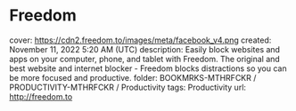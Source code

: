 # Freedom

cover: https://cdn2.freedom.to/images/meta/facebook_v4.png
created: November 11, 2022 5:20 AM (UTC)
description: Easily block websites and apps on your computer, phone, and tablet with Freedom. The original and best website and internet blocker - Freedom blocks distractions so you can be more focused and productive.
folder: BOOKMRKS-MTHRFCKR / PRODUCTIVITY-MTHRFCKR / Productivity
tags: Productivity
url: http://freedom.to